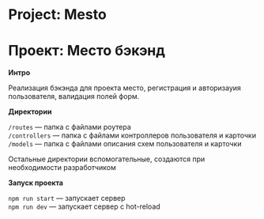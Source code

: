 # Project: Mesto
# Проект: Место бэкэнд

**Интро**

Реализация бэкэнда для проекта место, регистрация и авторизауия пользователя, валидация полей форм.


**Директории**

`/routes` — папка с файлами роутера  
`/controllers` — папка с файлами контроллеров пользователя и карточки   
`/models` — папка с файлами описания схем пользователя и карточки  
  
Остальные директории вспомогательные, создаются при необходимости разработчиком

**Запуск проекта**

`npm run start` — запускает сервер   
`npm run dev` — запускает сервер с hot-reload
